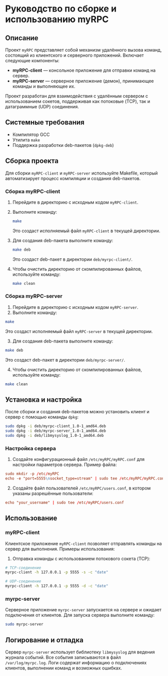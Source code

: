 # Руководство по сборке и использованию myRPC

## Описание

Проект `myRPC` представляет собой механизм удалённого вызова команд, состоящий из клиентского и серверного приложений. Включает следующие компоненты:
- **myRPC-client** — консольное приложение для отправки команд на сервер.
- **myRPC-server** — серверное приложение (демон), принимающее команды и выполняющее их.

Проект разработан для взаимодействия с удалённым сервером с использованием сокетов, поддерживая как потоковые (TCP), так и датаграммные (UDP) соединения.

## Системные требования

- Компилятор GCC
- Утилита `make`
- Поддержка разработки deb-пакетов (`dpkg-deb`)

## Сборка проекта

Для сборки `myRPC-client` и `myRPC-server` используйте Makefile, который автоматизирует процесс компиляции и создания deb-пакетов.

### Сборка myRPC-client

1. Перейдите в директорию с исходным кодом `myRPC-client`.
2. Выполните команду:
   ```sh
   make
   ```
   Это создаст исполняемый файл `myRPC-client` в текущей директории.

3. Для создания deb-пакета выполните команду:
   ```sh
   make deb
   ```
   Это создаст deb-пакет в директории `deb/myrpc-client/`.

4. Чтобы очистить директорию от скомпилированных файлов, используйте команду:
   ```sh
   make clean
   ```

### Сборка myRPC-server

1. Перейдите в директорию с исходным кодом `myRPC-server`.
2. Выполните команду:
```sh
make
```
   Это создаст исполняемый файл `myRPC-server` в текущей директории.

3. Для создания deb-пакета выполните команду:
```sh
make deb
```
   Это создаст deb-пакет в директории `deb/myrpc-server/`.

4. Чтобы очистить директорию от скомпилированных файлов, используйте команду:
```sh
make clean
```

## Установка и настройка

После сборки и создания deb-пакетов можно установить клиент и сервер с помощью команды `dpkg`:

```sh
sudo dpkg -i deb/myrpc-client_1.0-1_amd64.deb
sudo dpkg -i deb/myrpc-server_1.0-1_amd64.deb
sudo dpkg -i deb/libmysyslog_1.0-1_amd64.deb
```

### Настройка сервера

1. Создайте конфигурационный файл `/etc/myRPC/myRPC.conf` для настройки параметров сервера. Пример файла:
```conf
sudo mkdir -p /etc/myRPC
echo -e "port=5555\nsocket_type=stream" | sudo tee /etc/myRPC/myRPC.conf
```

2. Создайте файл пользователей `/etc/myRPC/users.conf`, в котором указаны разрешённые пользователи:
```conf
echo "your_username" | sudo tee /etc/myRPC/users.conf
```

## Использование

### myRPC-client

Клиентское приложение `myRPC-client` позволяет отправлять команды на сервер для выполнения. Примеры использования:

1. Отправка команды с использованием потокового сокета (TCP):
```sh
# TCP-соединение
myrpc-client -h 127.0.0.1 -p 5555 -s -c "date"

# UDP-соединение
myrpc-client -h 127.0.0.1 -p 5555 -d -c "date"
```

### myrpc-server

Серверное приложение `myrpc-server` запускается на сервере и ожидает подключения от клиентов. Для запуска сервера выполните команду:

```sh
sudo myrpc-server
```

## Логирование и отладка

Сервер `myrpc-server` использует библиотеку `libmysyslog` для ведения журнала событий. Все события записываются в файл `/var/log/myrpc.log`. Логи содержат информацию о подключениях клиентов, выполнении команд и возможных ошибках.




